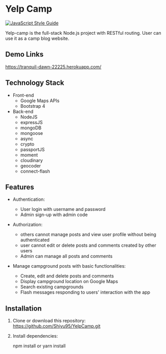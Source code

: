 # Yelp Camp

[![JavaScript Style Guide](https://img.shields.io/badge/code_style-standard-brightgreen.svg)](https://standardjs.com)

Yelp-camp is the full-stack Node.js project with RESTful routing. User can use it as a camp blog website.

## Demo Links

https://tranquil-dawn-22225.herokuapp.com/

## Technology Stack

- Front-end
  - Google Maps APIs
  - Bootstrap 4
- Back-end
  - NodeJS
  - expressJS
  - mongoDB
  - mongoose
  - async
  - crypto
  - passportJS
  - moment
  - cloudinary
  - geocoder
  - connect-flash

## Features
- Authentication:
  - User login with username and password
  - Admin sign-up with admin code

- Authorization:
  - others cannot manage posts and view user profile without being authenticated
  - user cannot edit or delete posts and comments created by other users
  - Admin can manage all posts and comments

- Manage campground posts with basic functionalities:
  - Create, edit and delete posts and comments
  - Display campground location on Google Maps
  - Search existing campgrounds
  - Flash messages responding to users' interaction with the app


## Installation

1. Clone or download this repository:
https://github.com/Shiyu95/YelpCamp.git


2. Install dependencies:
   
	npm install or yarn install

